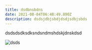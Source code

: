 ```yaml
---
title: dsdbnsbdns
date: 2021-08-04T06:48:49.890Z
description: dsdsjdbjsbdjdsdjsdbjsbds
---
```

dsdsdsdksdksndsndmshdskjdnskdsd 

![dsds](https://i.pinimg.com/564x/3c/5d/6c/3c5d6c5f2fe1e67c2a1d8516aeccd7ab.jpg "sasa")